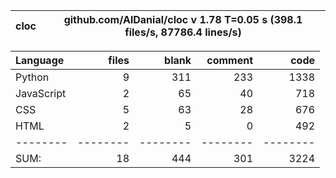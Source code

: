 cloc|github.com/AlDanial/cloc v 1.78  T=0.05 s (398.1 files/s, 87786.4 lines/s)
--- | ---

Language|files|blank|comment|code
:-------|-------:|-------:|-------:|-------:
Python|9|311|233|1338
JavaScript|2|65|40|718
CSS|5|63|28|676
HTML|2|5|0|492
--------|--------|--------|--------|--------
SUM:|18|444|301|3224

